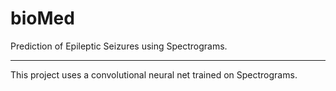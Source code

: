 # bioMed
Prediction of Epileptic Seizures using Spectrograms.

---

This project uses a convolutional neural net trained on Spectrograms.
